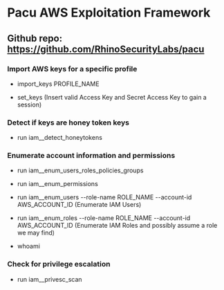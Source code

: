 # Pacu AWS Exploitation Framework

## Github repo: https://github.com/RhinoSecurityLabs/pacu

### Import AWS keys for a specific profile

 - import_keys PROFILE_NAME

 - set_keys (Insert valid Access Key and Secret Access Key to gain a session)

### Detect if keys are honey token keys

 - run iam__detect_honeytokens

### Enumerate account information and permissions

 - run iam__enum_users_roles_policies_groups

 - run iam__enum_permissions

 - run iam__enum_users --role-name ROLE_NAME --account-id AWS_ACCOUNT_ID (Enumerate IAM Users)

 - run iam__enum_roles --role-name ROLE_NAME --account-id AWS_ACCOUNT_ID (Enumerate IAM Roles and possibly assume a role we may find)

 - whoami

### Check for privilege escalation

 - run iam__privesc_scan
